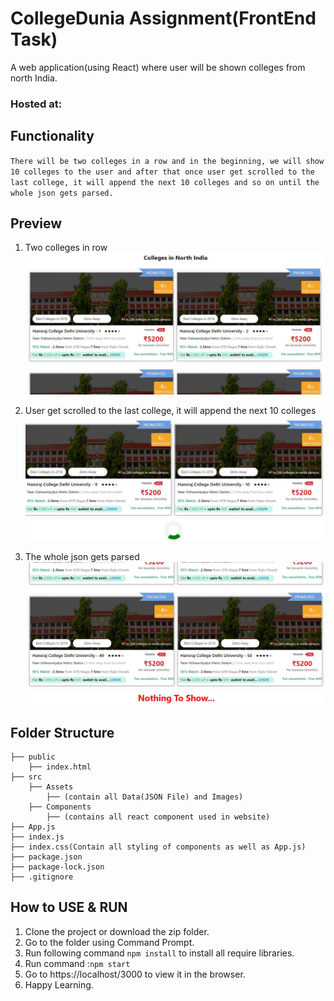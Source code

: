 # CollegeDunia Assignment(FrontEnd Task)
A web application(using React) where user will be shown colleges from north India.

### Hosted at: 

## Functionality
`There will be two colleges in a row and in the beginning, we will show 10 colleges to the user and after that once user get scrolled to the last college, it will append the next 10 colleges and so on until the whole json gets parsed.`

## Preview
1. Two colleges in row
![Preview](/src/assets/images/preview1.JPG)

2. User get scrolled to the last college, it will append the next 10 colleges
![Preview](/src/assets/images/preview2.JPG)

3. The whole json gets parsed
![Preview](/src/assets/images/preview3.JPG)



## Folder Structure

    ├── public
        ├── index.html
    ├── src
        ├── Assets
            ├── (contain all Data(JSON File) and Images)
        ├── Components
            ├── (contains all react component used in website)
    ├── App.js
    ├── index.js
    ├── index.css(Contain all styling of components as well as App.js)
    ├── package.json
    ├── package-lock.json
    ├── .gitignore


## How to USE & RUN
1. Clone the project or download the zip folder.
2. Go to the folder using Command Prompt.
3. Run following command `npm install` to install all require libraries.
4. Run command :`npm start`
5. Go to https://localhost/3000 to view it in the browser.
6. Happy Learning.
